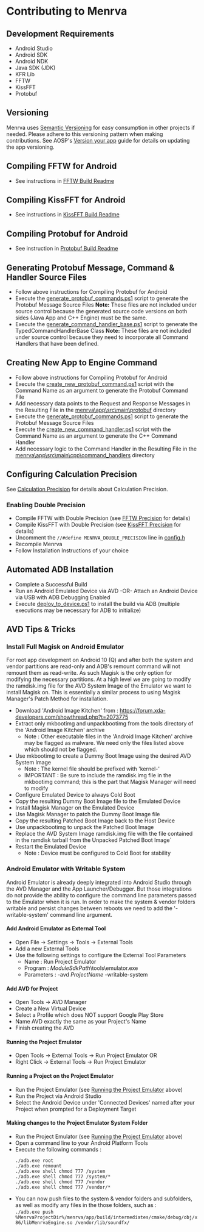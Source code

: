 # Contributing to Menrva

## Development Requirements
  - Android Studio
  - Android SDK
  - Android NDK
  - Java SDK (JDK)
  - KFR Lib
  - FFTW
  - KissFFT
  - Protobuf
  
## Versioning
Menrva uses [Semantic Versioning](https://semver.org/) for easy consumption in other projects if needed.  Please adhere to this versioning pattern when making contributions.  See AOSP's [Version your app](https://developer.android.com/studio/publish/versioning) guide for details on updating the app versioning.

## Compiling FFTW for Android
  - See instructions in [FFTW Build Readme](https://github.com/Jman420/fftw_for_android/blob/master/README.md)
  
## Compiling KissFFT for Android
  - See instructions in [KissFFT Build Readme](https://github.com/Jman420/kissfft_for_android/blob/master/README.md)

## Compiling Protobuf for Android
  - See instruction in [Protobuf Build Readme](https://github.com/Jman420/protobuf_for_android/blob/develop/README.md)
  
## Generating Protobuf Message, Command & Handler Source Files
  - Follow above instructions for Compiling Protobuf for Android
  - Execute the [generate_protobuf_commands.ps1](generate_protobuf_commands.ps1) script to generate the Protobuf Message Source Files
  **Note:** These files are not included under source control because the generated source code versions on both sides (Java App and C++ Engine) must be the same.
  - Execute the [generate_command_handler_base.ps1](generate_command_handler_base.ps1) script to generate the TypedCommandHandlerBase Class
  **Note:** These files are not included under source control because they need to incorporate all Command Handlers that have been defined.

## Creating New App to Engine Command
  - Follow above instructions for Compiling Protobuf for Android
  - Execute the [create_new_protobuf_command.ps1](create_new_protobuf_command.ps1) script with the Command Name as an argument to generate the Protobuf Command File
  - Add necessary data points to the Request and Response Messages in the Resulting File in the [menrva\app\src\main\protobuf](menrva\app\src\main\protobuf) directory
  - Execute the [generate_protobuf_commands.ps1](generate_protobuf_commands.ps1) script to generate the Protobuf Message Source Files
  - Execute the [create_new_command_handler.ps1](create_new_command_handler.ps1) script with the Command Name as an argument to generate the C++ Command Handler
  - Add necessary logic to the Command Handler in the Resulting File in the [menrva\app\src\main\cpp\command_handlers](menrva\app\src\main\cpp\command_handlers) directory

## Configuring Calculation Precision
See [Calculation Precision](README.md#calculation-precision) for details about Calculation Precision.

### Enabling Double Precision
  - Compile FFTW with Double Precision (see [FFTW Precision](https://github.com/Jman420/fftw_for_android/blob/master/README.md#fftw-precision) for details)
  - Compile KissFFT with Double Precision (see [KissFFT Precision](https://github.com/Jman420/kissfft_for_android/blob/master/README.md#kissfft-precision) for details)
  - Uncomment the ```//#define MENRVA_DOUBLE_PRECISION``` line in [config.h](menrva/app/src/main/cpp/config.h)
  - Recompile Menrva
  - Follow Installation Instructions of your choice
  
## Automated ADB Installation
  - Complete a Successful Build
  - Run an Android Emulated Device via AVD -OR- Attach an Android Device via USB with ADB Debugging Enabled
  - Execute [deploy_to_device.ps1](deploy_to_device.ps1) to install the build via ADB (multiple executions may be necessary for ADB to initialize)

## AVD Tips & Tricks

### Install Full Magisk on Android Emulator
For root app development on Android 10 (Q) and after both the system and vendor partitions are read-only and ADB's remount command will not remount them as read-write.  As such Magisk is the only option for modifying the necessary partitions.  At a high level we are going to modify the ramdisk.img file for the AVD System Image of the Emulator we want to install Magisk on.  This is essentially a similar process to using Magisk Manager's Patch Method for installation.
  - Download 'Android Image Kitchen' from : https://forum.xda-developers.com/showthread.php?t=2073775
  - Extract only mkbootimg and unpackbootimg from the tools directory of the 'Android Image Kitchen' archive
    * Note : Other executable files in the 'Android Image Kitchen' archive may be flagged as malware.  We need only the files listed above which should not be flagged.
  - Use mkbootimg to create a Dummy Boot Image using the desired AVD System Image
    * Note : The kernel file should be prefixed with 'kernel-'
    * IMPORTANT : Be sure to include the ramdisk.img file in the mkbootimg command; this is the part that Magisk Manager will need to modify
  - Configure Emulated Device to always Cold Boot
  - Copy the resulting Dummy Boot Image file to the Emulated Device
  - Install Magisk Manager on the Emulated Device
  - Use Magisk Manager to patch the Dummy Boot Image file
  - Copy the resulting Patched Boot Image back to the Host Device
  - Use unpackbootimg to unpack the Patched Boot Image
  - Replace the AVD System Image ramdisk.img file with the file contained in the ramdisk tarball from the Unpacked Patched Boot Image`
  - Restart the Emulated Device
    * Note : Device must be configured to Cold Boot for stability

### Android Emulator with Writable System
Android Emulator is already deeply integrated into Android Studio through the AVD Manager and the App Launcher/Debugger.  But those integrations do not provide the ability to configure the command line parameters passed to the Emulator when it is run.  In order to make the system & vendor folders writable and persist changes between reboots we need to add the '-writable-system' command line argument.

#### Add Android Emulator as External Tool
  - Open File -> Settings -> Tools -> External Tools
  - Add a new External Tools
  - Use the following settings to configure the External Tool Parameters
    * Name : Run Project Emulator
    * Program : $ModuleSdkPath$\tools\emulator.exe
    * Parameters : -avd $ProjectName$ -writable-system

#### Add AVD for Project
  - Open Tools -> AVD Manager
  - Create a New Virtual Device
  - Select a Profile which does NOT support Google Play Store
  - Name AVD exactly the same as your Project's Name
  - Finish creating the AVD

#### Running the Project Emulator
  - Open Tools -> External Tools -> Run Project Emulator
  OR
  - Right Click -> External Tools -> Run Project Emulator

#### Running a Project on the Project Emulator
  - Run the Project Emulator (see [Running the Project Emulator](#running-the-project-emulator) above)
  - Run the Project via Android Studio
  - Select the Android Device under 'Connected Devices' named after your Project when prompted for a Deployment Target

#### Making changes to the Project Emulator System Folder
  - Run the Project Emulator (see [Running the Project Emulator](#running-the-project-emulator) above)
  - Open a command line to your Android Platform Tools
  - Execute the following commands :  
    ```
    ./adb.exe root
    ./adb.exe remount
    ./adb.exe shell chmod 777 /system
    ./adb.exe shell chmod 777 /system/*
    ./adb.exe shell chmod 777 /vendor
    ./adb.exe shell chmod 777 /vendor/*
    ```
  - You can now push files to the system & vendor folders and subfolders, as well as modify any files in the those folders, such as :  
  ```./adb.exe push %MenrvaProjectDir%/menrva/app/build/intermediates/cmake/debug/obj/x86/libMenrvaEngine.so /vendor/lib/soundfx/```
